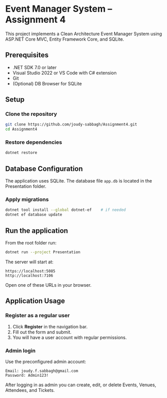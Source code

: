 # Event Manager System – Assignment 4

This project implements a Clean Architecture Event Manager System using ASP.NET Core MVC, Entity Framework Core, and SQLite.

## Prerequisites

* .NET SDK 7.0 or later
* Visual Studio 2022 or VS Code with C# extension
* Git
* (Optional) DB Browser for SQLite

## Setup

### Clone the repository

```bash
git clone https://github.com/joudy-sabbagh/Assignment4.git
cd Assignment4
```

### Restore dependencies

```bash
dotnet restore
```

## Database Configuration

The application uses SQLite. The database file `app.db` is located in the Presentation folder.

### Apply migrations

```bash
dotnet tool install --global dotnet-ef    # if needed
dotnet ef database update
```

## Run the application

From the root folder run:

```bash
dotnet run --project Presentation
```

The server will start at:

```
https://localhost:5085
http://localhost:7106
```

Open one of these URLs in your browser.

## Application Usage

### Register as a regular user

1. Click **Register** in the navigation bar.
2. Fill out the form and submit.
3. You will have a user account with regular permissions.

### Admin login

Use the preconfigured admin account:

```
Email: joudy.f.sabbagh@gmail.com
Password: Admin123!
```

After logging in as admin you can create, edit, or delete Events, Venues, Attendees, and Tickets.
